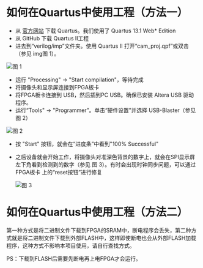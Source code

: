 # 如何在Quartus中使用工程（方法一）

* 从 [官方网站](https://www.altera.com/downloads/download-center.html) 下载 Quartus。我们使用了 Quartus 13.1 Web* Edition
* 从 GitHub 下载 Quartus  II工程
* 进去到“verilog/imp”文件夹。使用 Quartus  II 打开“cam_proj.qpf”或双击（参见 img图 1）。

![图 1](https://github.com/suisuisi/FPGAandCNN/blob/main/images/QV_01.png?raw=true "图 1")

* 运行 "Processing" -> "Start compilation"，等待完成
* 将摄像头和显示屏连接到FPGA板卡
* 将FPGA板卡连接到 USB，然后插到PC USB。确保已安装 Altera USB 驱动程序。
* 运行“Tools" -> "Programmer”。单击“硬件设置”并选择 USB-Blaster（参见 图 2）

![图 2](https://github.com/suisuisi/FPGAandCNN/blob/main/images/QV_02.png?raw=true "图 2")

* 按 "Start" 按钮，就会在“进度条”中看到"100% Successful"

* 之后设备就会开始工作，将摄像头对准深色背景的数字上，就会在SPI显示屏左下角看到检测到的数字（参见 图 3）。有时会出现时钟同步问题，可以通过 FPGA板卡 上的“reset按钮”进行修复

  ![图 3](https://github.com/suisuisi/FPGAandCNN/blob/main/images/Video-screen.png?raw=true "图 3")

  

# 如何在Quartus中使用工程（方法二）

第一种方式是将二进制文件下载到FPGA的SRAM中，断电程序会丢失，第二种方式就是将二进制文件下载到外部FLASH中，这样即使断电也会从外部FLASH加载程序，这种方式不影响本项目使用，请自行查找方式。



PS：下载到FLASH后需要先断电再上电FPGA才会运行。
